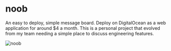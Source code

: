 # noob
An easy to deploy, simple message board. Deploy on DigitalOcean as a web application for around $4 a month. This is a personal project that evolved from my team needing a simple place to discuss engineering features.

![noob](https://github.com/hcm444/noob/assets/32826270/5fdc19b3-c725-4252-84db-a5acc2ff9706)
